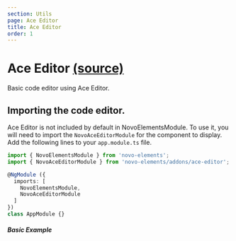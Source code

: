 ```yaml
---
section: Utils
page: Ace Editor
title: Ace Editor
order: 1
---
```


Ace Editor [(source)](https://github.com/bullhorn/novo-elements/blob/master/projects/novo-elements/src/addons/ace-editor)
====================================================================================================

Basic code editor using Ace Editor.

## Importing the code editor.

Ace Editor is not included by default in NovoElementsModule. To use it, you will need to import the `NovoAceEditorModule` for the component to display. Add the following lines to your `app.module.ts` file.

```ts
import { NovoElementsModule } from 'novo-elements';
import { NovoAceEditorModule } from 'novo-elements/addons/ace-editor';

@NgModule ({
  imports: [
    NovoElementsModule,
    NovoAceEditorModule
  ]
})
class AppModule {}
```

##### Basic Example

<code-example example="basic-ace"></code-example>